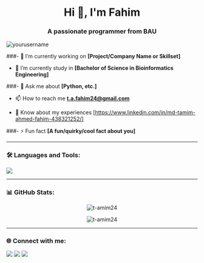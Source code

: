 <h1 align="center">Hi 👋, I'm Fahim</h1>
<h3 align="center">A passionate programmer from BAU</h3>

<p align="left"> <img src="https://komarev.com/ghpvc/?username=yourusername&label=Profile%20views&color=0e75b6&style=flat" alt="yourusername" /> </p>

###- 🔭 I’m currently working on **[Project/Company Name or Skillset]**

- 🌱 I’m currently study in **[Bachelor of Science in Bioinformatics Engineering]**

###- 💬 Ask me about **[Python, etc.]**

- 📫 How to reach me **t.a.fahim24@gmail.com**

- 📄 Know about my experiences [https://www.linkedin.com/in/md-tamim-ahmed-fahim-438321252/]

###- ⚡ Fun fact **[A fun/quirky/cool fact about you]**

---

### 🛠️ Languages and Tools:

<p align="left">
  <a href="https://www.python.org/" target="_blank"> <img src="https://img.shields.io/badge/Python-3776AB?style=for-the-badge&logo=python&logoColor=white"/> </a>
  <!-- Add more badges here -->
</p>

---

### 📊 GitHub Stats:

<p align="center">
  <img src="https://github-readme-stats.vercel.app/api?username=t-amim24&show_icons=true&locale=en" alt="t-amim24" />
</p>

<p align="center">
  <img src="https://github-readme-streak-stats.herokuapp.com/?user=t-amim24" alt="t-amim24" />
</p>

---

### 🌐 Connect with me:

<p align="left">
  <a href="https://www.linkedin.com/in/md-tamim-ahmed-fahim-438321252/" target="blank"><img src="https://img.shields.io/badge/LinkedIn-blue?style=for-the-badge&logo=linkedin&logoColor=white"/></a>
  <a href="https://x.com/t_amim24" target="blank"><img src="https://img.shields.io/badge/Twitter-blue?style=for-the-badge&logo=twitter&logoColor=white"/></a>
  <a href="mailto:t.a.fahim24.com"><img src="https://img.shields.io/badge/Email-D14836?style=for-the-badge&logo=gmail&logoColor=white"/></a>
</p>
